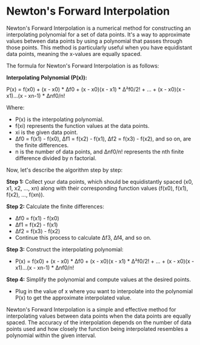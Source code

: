 # Newton's Forward Interpolation

Newton's Forward Interpolation is a numerical method for constructing an interpolating polynomial for a set of data points. It's a way to approximate values between data points by using a polynomial that passes through those points. This method is particularly useful when you have equidistant data points, meaning the x-values are equally spaced.

The formula for Newton's Forward Interpolation is as follows:

**Interpolating Polynomial (P(x)):**

P(x) = f(x0) + (x - x0) * Δf0 + (x - x0)(x - x1) * Δ²f0/2! + ... + (x - x0)(x - x1)...(x - xn-1) * Δnf0/n!

Where:
- P(x) is the interpolating polynomial.
- f(xi) represents the function values at the data points.
- xi is the given data point.
- Δf0 = f(x1) - f(x0), Δf1 = f(x2) - f(x1), Δf2 = f(x3) - f(x2), and so on, are the finite differences.
- n is the number of data points, and Δnf0/n! represents the nth finite difference divided by n factorial.

Now, let's describe the algorithm step by step:

**Step 1:** Collect your data points, which should be equidistantly spaced (x0, x1, x2, ..., xn) along with their corresponding function values (f(x0), f(x1), f(x2), ..., f(xn)).

**Step 2:** Calculate the finite differences:

- Δf0 = f(x1) - f(x0)
- Δf1 = f(x2) - f(x1)
- Δf2 = f(x3) - f(x2)
- Continue this process to calculate Δf3, Δf4, and so on.

**Step 3:** Construct the interpolating polynomial:

- P(x) = f(x0) + (x - x0) * Δf0 + (x - x0)(x - x1) * Δ²f0/2! + ... + (x - x0)(x - x1)...(x - xn-1) * Δnf0/n!

**Step 4:** Simplify the polynomial and compute values at the desired points.

- Plug in the value of x where you want to interpolate into the polynomial P(x) to get the approximate interpolated value.

Newton's Forward Interpolation is a simple and effective method for interpolating values between data points when the data points are equally spaced. The accuracy of the interpolation depends on the number of data points used and how closely the function being interpolated resembles a polynomial within the given interval.